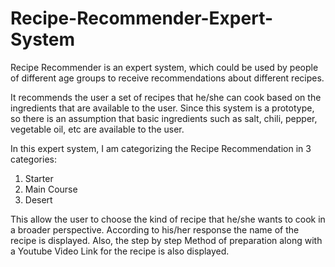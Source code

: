 # Recipe-Recommender-Expert-System
Recipe Recommender is an expert system, which could be used by people of different age groups to receive recommendations about different recipes.

It recommends the user a set of recipes that he/she can cook based on the ingredients that are available to the user.
Since this system is a prototype, so there is an assumption that basic ingredients such as salt, chili, pepper, vegetable oil, etc are available to the user.

In this expert system, I am categorizing the Recipe Recommendation in 3 categories:

1. Starter 		
2. Main Course		
3. Desert

This allow the user to choose the kind of recipe that he/she wants to cook in a broader perspective.
According to his/her response the name of the recipe is displayed. 
Also, the step by step Method of preparation along with a Youtube Video Link for the recipe is also displayed.
